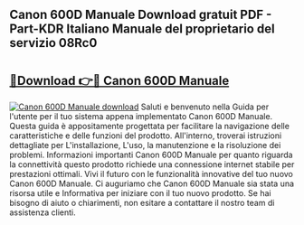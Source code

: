## Canon 600D Manuale Download gratuit PDF - Part-KDR Italiano Manuale del proprietario del servizio 08Rc0

# <h2><a href="http://df97cc.blite.top/?on=Canon+600D+Manuale">🔗Download 👉🔴 Canon 600D Manuale</a></h2>

[![Canon 600D Manuale download](https://i.imgur.com/lujVjoI.png)](http://df97cc.blite.top/?on=Canon+600D+Manuale)
Saluti e benvenuto nella Guida per l'utente per il tuo sistema appena implementato Canon 600D Manuale. Questa guida è appositamente progettata per facilitare la navigazione delle caratteristiche e delle funzioni del prodotto. All'interno, troverai istruzioni dettagliate per L'installazione, L'uso, la manutenzione e la risoluzione dei problemi. Informazioni importanti Canon 600D Manuale per quanto riguarda la connettività questo prodotto richiede una connessione internet stabile per prestazioni ottimali. Vivi il futuro con le funzionalità innovative del tuo nuovo Canon 600D Manuale. Ci auguriamo che Canon 600D Manuale sia stata una risorsa utile e Informativa per iniziare con il tuo nuovo prodotto. Se hai bisogno di aiuto o chiarimenti, non esitare a contattare il nostro team di assistenza clienti.

